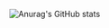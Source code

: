 
![Anurag's GitHub stats](https://github-readme-stats.vercel.app/api?username=mojtabamansori&show_icons=true&bg_color=00000000)

